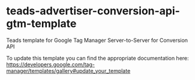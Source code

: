 # teads-advertiser-conversion-api-gtm-template
Teads template for Google Tag Manager Server-to-Server for Conversion API

To update this template you can find the appropriate documentation here: https://developers.google.com/tag-manager/templates/gallery#update_your_template
